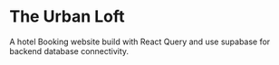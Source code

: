# The Urban Loft

A hotel Booking website build with React Query and use supabase for backend database connectivity.